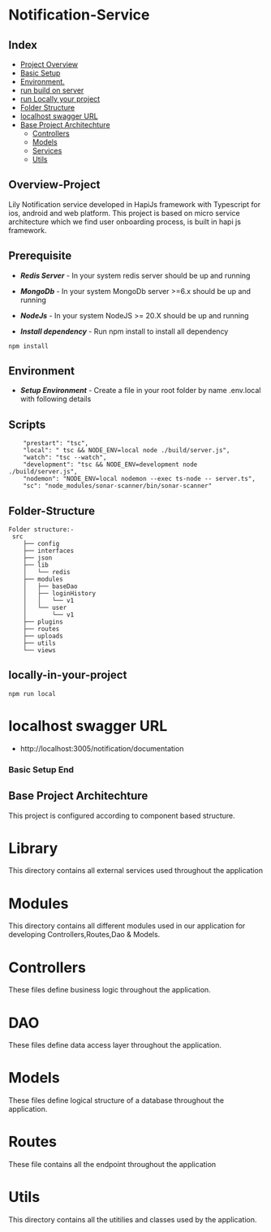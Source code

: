 # Notification-Service

## Index
- [Project Overview](#Overview-Project)
- [Basic Setup](#Prerequisite)
- [Environment.](#Environment)
- [run build on server](#Scripts)
- [run Locally your project](#locally-in-your-project)
- [Folder Structure](#Folder-Structure)
- [localhost swagger URL](#localhost-swagger-url)
- [Base Project Architechture](#base-project-architechture)
    - [Controllers](#controllers)
    - [Models](#models)
    - [Services](#services)
    - [Utils](#utils)

## Overview-Project
Lily Notification service developed in HapiJs framework with Typescript for ios, android and web platform.
This project is based on micro service  architecture which we find user onboarding process, is built in hapi js framework.

## Prerequisite

- ***Redis Server*** - In your system redis server should be up and running
- ***MongoDb*** - In your system MongoDb server >=6.x should be up and running
- ***NodeJs*** - In your system NodeJS >= 20.X should be up and running


- ***Install dependency*** - Run npm install to install all dependency
```
npm install 
```
## Environment 
- ***Setup Environment*** - Create a file in your root folder by name .env.local with following details 

## Scripts 
```
    "prestart": "tsc",
    "local": " tsc && NODE_ENV=local node ./build/server.js",
    "watch": "tsc --watch",
    "development": "tsc && NODE_ENV=development node ./build/server.js",
    "nodemon": "NODE_ENV=local nodemon --exec ts-node -- server.ts",
    "sc": "node_modules/sonar-scanner/bin/sonar-scanner"
```

## Folder-Structure

```
Folder structure:-
 src
    ├── config
    ├── interfaces
    ├── json
    ├── lib
    │   └── redis
    ├── modules
    │   ├── baseDao
    │   ├── loginHistory
    │   │   └── v1
    │   └── user
    │       └── v1
    ├── plugins
    ├── routes
    ├── uploads
    ├── utils
    └── views
```

## locally-in-your-project
```
npm run local 
```
# localhost swagger URL

- http://localhost:3005/notification/documentation

### Basic Setup End

## Base Project Architechture
This project is configured according to component based structure.

# Library
This directory contains all external services used throughout the application

# Modules
This directory contains all different modules used in our application for developing Controllers,Routes,Dao & Models.

# Controllers
These files define business logic throughout the application.

# DAO
These files define data access layer throughout the application.

# Models
These files define logical structure of a database throughout the application.

# Routes
These file contains all the endpoint throughout the application

# Utils
This directory contains all the utitilies and classes used by the application.

